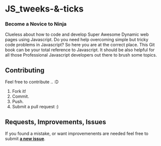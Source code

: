 # JS_tweeks-&-ticks

### Become a Novice to Ninja
Clueless about how to code and develop Super Awesome Dynamic web pages using Javascript.  Do you need help overcoming simple but tricky code problems in Javascript?
So here you are at the correct place. This Git book can be your total reference to Javascript. It should be also helpful for all those Professional Javascript developers out there to brush some topics.

## Contributing
Feel free to contribute .. :D

1. Fork it!
2. Commit.
3. Push.
5. Submit a pull request :)

## Requests, Improvements, Issues

If you found a mistake, or want improvemenents are needed feel free to submit [**a new issue**](https://github.com/opensrc-org/JS_tweeks-ticks/issues).


